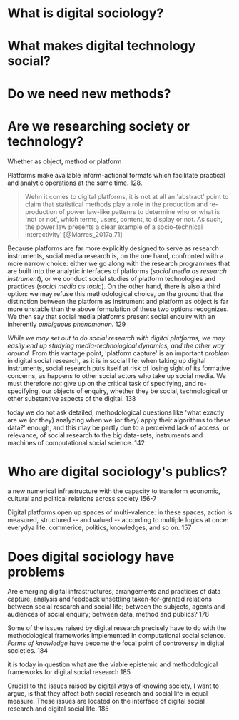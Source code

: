 # What is digital sociology?

# What makes digital technology social?

# Do we need new methods? 

# Are we researching society or technology?

Whether as object, method or platform

Platforms make available inform-actional formats which facilitate practical and analytic operations at the same time. 128.

> Wehn it comes to digital platforms, it is not at all an 'abstract' point to claim that statistical methods play a role in the production and re-production of power law-like pattenrs to determine who or what is 'not or not', which terms, users, content, to display or not. As such, the power law presents a clear example of a socio-technical interactivity' [@Marres_2017a,71]  

Because platforms are far more explicitly designed to serve as research instruments, social media research is, on the one hand, confronted with a more narrow choice: either we go along with the research programmes that are built into the analytic interfaces of platforms (_social media as research instrument_), or we conduct social studies of platform technologies and practices (_social media as topic_). On the other hand, there is also a third option: we may refuse this methodological choice, on the ground that the distinction between the platform as instrument and platform as object is far more unstable than the above formulation of these two options recognizes. We then say that social media platforms present social enquiry with an inherently _ambiguous phenomenon._ 129 

_While we may set out to do social research with digital platforms, we may easily end up studying media-technological dynamics, and the other way around._ From this vantage point, 'platform capture' is an important _problem_ in digital social research, as it is in social life: when taking up digital instruments, social research puts itself at risk of losing sight of its formative concerns, as happens to other social actors who take up social media. We must therefore _not_ give up on the critical task of specifying, and re-specifying, our objects of enquiry, whether they be social, technological or other substantive aspects of the digital. 138

today we do not ask detailed, methodological questions like 'what exactly are we (or they) analyzing when we (or they) apply their algorithms to these data?' enough, and this may be partly due to a perceived lack of access, or relevance, of social research to the big data-sets, instruments and machines of computational social science. 142

# Who are digital sociology's publics?

a new numerical infrastructure with the capacity to transform economic, cultural and political relations across society 156-7

Digital platforms open up spaces of multi-valence: in these spaces, action is measured, structured -- and valued -- according to multiple logics at once: everydya life, commerice, politics, knowledges, and so on. 157 

# Does digital sociology have problems

Are emerging digital infrastructures, arrangements and practices of data capture, analysis and feedback unsettling taken-for-granted relations between social research and social life; between the subjects, agents and audiences of social enquiry; between data, method and publics? 178

Some of the issues raised by digital research precisely have to do with the methodological frameworks implemented in computational social science. _Forms of knowledge_ have become the focal point of controversy in digital societies.  184

it is today in question what are the viable epistemic and methodological frameworks for digital social research 185

Crucial to the issues raised by digital ways of knowing society, I want to argue, is that they affect both social research and social life in equal measure. These issues are located on the interface of digital social research and digital social life.  185
